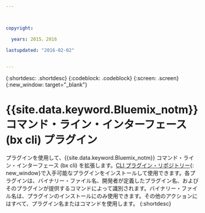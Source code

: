 ```yaml
---



copyright:

  years: 2015，2016

lastupdated: "2016-02-02"


---
```


{:shortdesc: .shortdesc}
{:codeblock: .codeblock}
{:screen: .screen}
{:new_window: target="_blank"}

# {{site.data.keyword.Bluemix_notm}} コマンド・ライン・インターフェース (bx cli) プラグイン

プラグインを使用して、{{site.data.keyword.Bluemix_notm}} コマンド・ライン・インターフェース (bx cli) を拡張します。[CLI プラグイン・リポジトリー](http://plugins.ng.bluemix.net/){: new_window}で入手可能なプラグインをインストールして使用できます。各プラグインは、バイナリー・ファイル名、開発者が定義したプラグイン名、およびそのプラグインが提供するコマンドによって識別されます。バイナリー・ファイル名は、プラグインのインストールにのみ使用できます。その他のアクションにはすべて、プラグイン名またはコマンドを使用します。
{:shortdesc}
